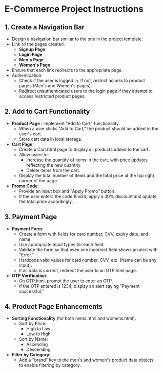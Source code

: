 # E-Commerce Project Instructions

## 1. Create a Navigation Bar

- Design a navigation bar similar to the one in the project template.
- Link all the pages created:
  - **Signup Page**
  - **Login Page**
  - **Men's Page**
  - **Women's Page**
- Ensure that each link redirects to the appropriate page.
- Authentication:
  - Check if the user is logged in. If not, restrict access to product pages (Men's and Women's pages).
  - Redirect unauthenticated users to the login page if they attempt to access restricted product pages.

## 2. Add to Cart Functionality

- **Product Page** : Implement "Add to Cart" functionality.
  - When a user clicks "Add to Cart," the product should be added to the user's cart.
  - Store cart data in local storage.
- **Cart Page**:
  - Create a Cart.html page to display all products added to the cart.
  - Allow users to:
    - Increase the quantity of items in the cart, with price updates reflecting the new quantity.
    - Delete items from the cart.
  - Display the total number of items and the total price at the top right corner of the page.
- **Promo Code**:
  - Provide an input box and "Apply Promo" button.
  - If the user enters the code flmi30, apply a 30% discount and update the total price accordingly.

## 3. Payment Page

- **Payment Form**:
  - Create a form with fields for card number, CVV, expiry date, and name.
  - Use appropriate input types for each field.
  - Validate the form so that even one incorrect field shows an alert with "Error."
  - Hardcode valid values for card number, CVV, etc. (Name can be any input).
  - If all data is correct, redirect the user to an OTP.html page.
- **OTP Verification**:
  - On OTP.html, prompt the user to enter an OTP.
  - If the OTP entered is 1234, display an alert saying "Payment successful."

## 4. Product Page Enhancements

- **Sorting Functionality** (for both mens.html and womens.html):
  - Sort by Price:
    - High to Low
    - Low to High
  - Sort by Name:
    - Ascending
    - Descending
- **Filter by Category**:
  - Add a "brand" key to the men's and women's product data objects to enable filtering by category.
